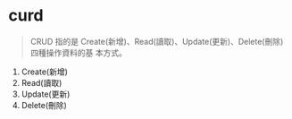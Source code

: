 # curd
> CRUD 指的是 Create(新增)、Read(讀取)、Update(更新)、Delete(刪除)四種操作資料的基 本方式。

1. Create(新增)
2. Read(讀取)
3. Update(更新)
4. Delete(刪除)
